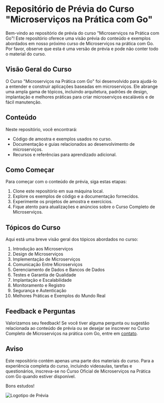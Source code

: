 # Repositório de Prévia do Curso "Microserviços na Prática com Go"

Bem-vindo ao repositório de prévia do curso "Microserviços na Prática com Go"! Este repositório oferece uma visão prévia do conteúdo e exemplos abordados em nosso próximo curso de Microserviços na prática com Go. Por favor, observe que esta é uma versão de prévia e pode não conter todo o material do curso.

## Visão Geral do Curso

O Curso "Microserviços na Prática com Go" foi desenvolvido para ajudá-lo a entender e construir aplicações baseadas em microserviços. Ele abrange uma ampla gama de tópicos, incluindo arquitetura, padrões de design, implantação e melhores práticas para criar microserviços escaláveis e de fácil manutenção.

## Conteúdo

Neste repositório, você encontrará:

- Código de amostra e exemplos usados no curso.
- Documentação e guias relacionados ao desenvolvimento de microserviços.
- Recursos e referências para aprendizado adicional.

## Como Começar

Para começar com o conteúdo de prévia, siga estas etapas:

1. Clone este repositório em sua máquina local.
2. Explore os exemplos de código e a documentação fornecidos.
3. Experimente os projetos de amostra e exercícios.
4. Fique atento para atualizações e anúncios sobre o Curso Completo de Microserviços.

## Tópicos do Curso

Aqui está uma breve visão geral dos tópicos abordados no curso:

1. Introdução aos Microserviços
2. Design de Microserviços
3. Implementação de Microserviços
4. Comunicação Entre Microserviços
5. Gerenciamento de Dados e Bancos de Dados
6. Testes e Garantia de Qualidade
7. Implantação e Escalabilidade
8. Monitoramento e Registro
9. Segurança e Autenticação
10. Melhores Práticas e Exemplos do Mundo Real

## Feedback e Perguntas

Valorizamos seu feedback! Se você tiver alguma pergunta ou sugestão relacionada ao conteúdo de prévia ou se desejar se inscrever no Curso Completo de Microserviços na prática com Go, entre em [contato](mailto:ricardo@luders.com.br).

## Aviso

Este repositório contém apenas uma parte dos materiais do curso. Para a experiência completa do curso, incluindo videoaulas, tarefas e questionários, inscreva-se no Curso Oficial de Microserviços na Prática com Go quando estiver disponível.

Bons estudos!

![Logotipo de Prévia](logotipo_previa.png)
